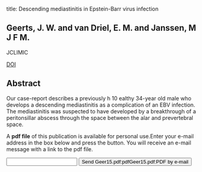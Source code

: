 title: Descending mediastinitis in Epstein-Barr virus infection

## Geerts, J. W. and van Driel, E. M. and Janssen, M J F M.
JCLIMIC

<a href="https://doi.org/10.1128/JCM.03578-14">DOI</a>

## Abstract
Our case-report describes a previously h 10 ealthy 34-year old male who develops a descending mediastinitis as a complication of an EBV infection. The mediastinitis was suspected to have developed by a breakthrough of a peritonsillar abscess through the space between the alar and prevertebral space.

A <b>pdf file</b> of this publication is available for personal use.Enter your e-mail address in the box below and press the button. You will receive an e-mail message with a link to the pdf file.
<form action="sender.php">  <input type="text" name="email">  <input type="submit" value="Send Geer15.pdf:pdfGeer15.pdf:PDF by e-mail"></form>